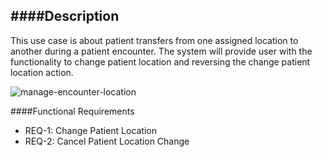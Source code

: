 ####Description
--------------
This use case is about patient transfers from one assigned location to another during a patient encounter. The system will provide user with the functionality to change patient location and reversing the change patient location action.

![manage-encounter-location](https://f.cloud.github.com/assets/5391320/1244517/ee58a9e2-2a86-11e3-85e7-f0411e4d62a4.png)

####Functional Requirements
* REQ-1:	 Change Patient Location
* REQ-2:	 Cancel Patient Location Change
